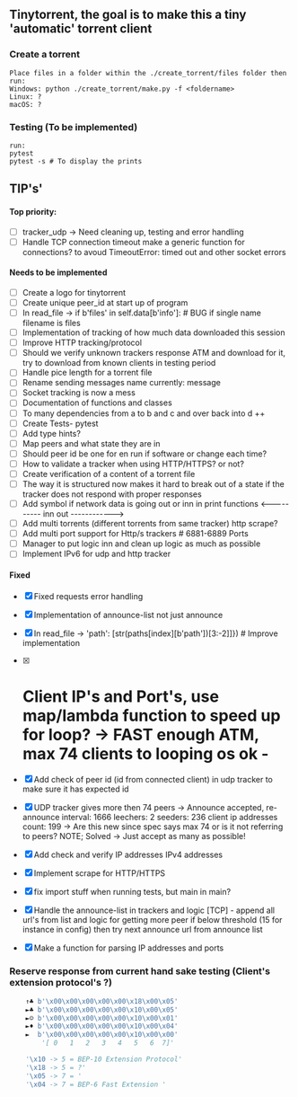 ## Tinytorrent, the goal is to make this a tiny 'automatic' torrent client 


### Create a torrent
```console
Place files in a folder within the ./create_torrent/files folder then run:
Windows: python ./create_torrent/make.py -f <foldername>
Linux: ?
macOS: ?
```

### Testing (To be implemented)
```console
run:
pytest
pytest -s # To display the prints
```

## TIP's'
#### Top priority:
- [ ] tracker_udp -> Need cleaning up, testing and error handling
- [ ] Handle TCP connection timeout make a generic function for connections? to avoud TimeoutError: timed out and other socket errors 
#### Needs to be implemented
- [ ] Create a logo for tinytorrent
- [ ] Create unique peer_id at start up of program
- [ ] In read_file -> if b'files' in self.data[b'info']: # BUG if single name filename is files
- [ ] Implementation of tracking of how much data downloaded this session
- [ ] Improve HTTP tracking/protocol 
- [ ] Should we verify unknown trackers response ATM and download for it, try to download from known clients in testing period
- [ ] Handle pice length for a torrent file 
- [ ] Rename sending messages name currently: message 
- [ ] Socket tracking is now a mess
- [ ] Documentation of functions and classes
- [ ] To many dependencies from a to b and c and over back into d ++
- [ ] Create Tests- pytest
- [ ] Add type hints? 
- [ ] Map peers and what state they are in 
- [ ] Should peer id be one for en run if software or change each time?
- [ ] How to validate a tracker when using HTTP/HTTPS? or not?
- [ ] Create verification of a content of a torrent file 
- [ ] The way it is structured now makes it hard to break out of a state if the tracker does not respond with proper responses
- [ ] Add symbol if network data is going out or inn in print functions <---------- inn   out ------------>
- [ ] Add multi torrents (different torrents from same tracker) http scrape?
- [ ] Add multi port support for Http/s trackers # 6881-6889 Ports
- [ ] Manager to put logic inn and clean up logic as much as possible
- [ ] Implement IPv6 for udp and http tracker

#### Fixed
- [x] Fixed requests error handling 
- [x] Implementation of announce-list not just announce
- [x] In read_file -> 'path': [str(paths[index][b'path'])[3:-2]]}) # Improve implementation
- [x] # Client IP's and Port's, use map/lambda function to speed up for loop? -> FAST enough ATM, max 74 clients to looping os ok - 
- [x] Add check of peer id (id from connected client) in udp tracker to make sure it has expected id
- [x] UDP tracker gives more then 74 peers -> Announce accepted, re-announce interval: 1666 leechers: 2 seeders: 236 client ip addresses count: 199 -> Are this new since spec says max 74 or is it not referring to peers? NOTE; Solved -> Just accept as many as possible! 
- [x] Add check and verify IP addresses IPv4 addresses
- [x] Implement scrape for HTTP/HTTPS
- [x] fix import stuff when running tests, but main in main?
- [x] Handle the announce-list in trackers and logic [TCP] - append all url's from list and logic for getting more peer if below threshold (15 for instance in config) then try next announce url from announce list
- [x] Make a function for parsing IP addresses and ports


### Reserve response from current hand sake testing (Client's extension protocol's ?)
```python
    ↑♣ b'\x00\x00\x00\x00\x00\x18\x00\x05'
    ►♣ b'\x00\x00\x00\x00\x00\x10\x00\x05'
    ►☺ b'\x00\x00\x00\x00\x00\x10\x00\x01'
    ►♦ b'\x00\x00\x00\x00\x00\x10\x00\x04'
    ►  b'\x00\x00\x00\x00\x00\x10\x00\x00'
        '[ 0   1   2   3   4   5   6  7]'

    '\x10 -> 5 = BEP-10 Extension Protocol' 
    '\x18 -> 5 = ?'
    '\x05 -> 7 = '  
    '\x04 -> 7 = BEP-6 Fast Extension '
```